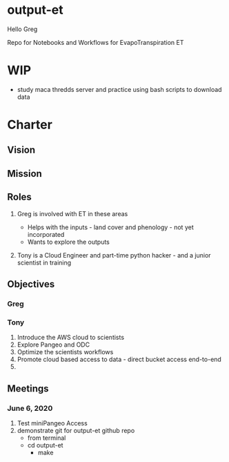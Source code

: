 # output-et

Hello Greg

Repo for Notebooks and Workflows for EvapoTranspiration ET

# WIP

- study maca thredds server and practice using bash scripts to download data

# Charter

## Vision

## Mission

## Roles

1. Greg is involved with ET in these areas
    - Helps with the inputs - land cover and phenology - not yet incorporated
    - Wants to explore the outputs

2. Tony is a Cloud Engineer and part-time python hacker - and a junior scientist in training

## Objectives

### Greg

### Tony

1. Introduce the AWS cloud to scientists
2. Explore Pangeo and ODC
3. Optimize the scientists workflows
4. Promote cloud based access to data - direct bucket access end-to-end
5. 

## Meetings

### June 6, 2020

1. Test miniPangeo Access
2. demonstrate git for output-et github repo
    - from terminal
    - cd output-et
        - make
  

